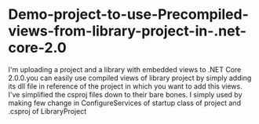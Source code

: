 # Demo-project-to-use-Precompiled-views-from-library-project-in-.net-core-2.0
I'm uploading a project and a library with embedded views to .NET Core 2.0.0.you can easily use compiled views of library project by simply adding its dll file in reference of the project in which you want to add this views. I've simplified the csproj files down to their bare bones. I simply used by making few change in ConfigureServices of startup class of project and .csproj of LibraryProject

